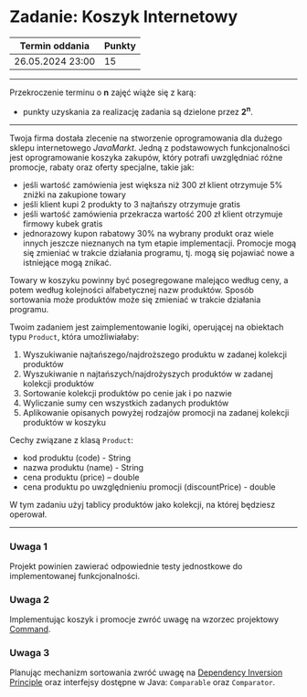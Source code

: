 # Zadanie: Koszyk Internetowy

| Termin oddania | Punkty     |
|----------------|:-----------|
| 26.05.2024  23:00   |  15        |

--- 
Przekroczenie terminu o **n** zajęć wiąże się z karą:
- punkty uzyskania za realizację zadania są dzielone przez **2<sup>n</sup>**.

--- 

Twoja firma dostała zlecenie na stworzenie oprogramowania dla dużego sklepu internetowego *JavaMarkt*. 
Jedną z podstawowych funkcjonalności jest oprogramowanie koszyka zakupów, 
który potrafi uwzględniać różne promocje, rabaty oraz oferty specjalne, takie jak:
- jeśli wartość zamówienia jest większa niż 300 zł klient otrzymuje 5% zniżki na zakupione towary
- jeśli klient kupi 2 produkty to 3 najtańszy otrzymuje gratis
- jeśli wartość zamówienia przekracza wartość 200 zł klient otrzymuje firmowy kubek gratis
- jednorazowy kupon rabatowy 30% na wybrany produkt
oraz wiele innych jeszcze nieznanych na tym etapie implementacji. 
Promocje mogą się zmieniać w trakcie działania programu, tj. mogą się pojawiać nowe a istniejące mogą znikać.

Towary w koszyku powinny być posegregowane malejąco według ceny, 
a potem według kolejności alfabetycznej nazw produktów. 
Sposób sortowania może produktów może się zmieniać w trakcie działania programu. 

Twoim zadaniem jest zaimplementowanie logiki, operującej na obiektach typu ``Product``, 
która umożliwiałaby:
1. Wyszukiwanie najtańszego/najdroższego produktu w zadanej kolekcji produktów
2. Wyszukiwanie n najtańszych/najdrożyszych produktów w zadanej kolekcji produktów
3. Sortowanie kolekcji produktów po cenie jak i po nazwie
4. Wyliczanie sumy cen wszystkich zadanych produktów
6. Aplikowanie opisanych powyżej rodzajów promocji na zadanej kolekcji produktów w koszyku

Cechy związane z klasą ``Product``:
- kod produktu (code) - String
- nazwa produktu (name) - String
- cena produktu (price) – double
- cena produktu po uwzględnieniu promocji (discountPrice) - double

W tym zadaniu użyj tablicy produktów jako kolekcji, na której będziesz operował.

---

### Uwaga 1
Projekt powinien zawierać odpowiednie testy jednostkowe do implementowanej funkcjonalności.

### Uwaga 2
Implementując koszyk i promocje zwróć uwagę na wzorzec projektowy [Command](https://www.oodesign.com/command-pattern.html).

### Uwaga 3
Planując mechanizm sortowania zwróć uwagę na [Dependency Inversion Principle](https://www.oodesign.com/dependency-inversion-principle.html) oraz 
interfejsy dostępne w Java: ``Comparable`` oraz ``Comparator``.
